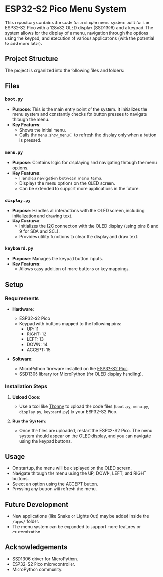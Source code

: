 # ESP32-S2 Pico Menu System

This repository contains the code for a simple menu system built for the ESP32-S2 Pico with a 128x32 OLED display (SSD1306) and a keypad. The system allows for the display of a menu, navigation through the options using the keypad, and execution of various applications (with the potential to add more later).

## Project Structure

The project is organized into the following files and folders:

## Files

### `boot.py`
- **Purpose**: This is the main entry point of the system. It initializes the menu system and constantly checks for button presses to navigate through the menu.
- **Key Features**:
  - Shows the initial menu.
  - Calls the `menu.show_menu()` to refresh the display only when a button is pressed.

### `menu.py`
- **Purpose**: Contains logic for displaying and navigating through the menu options.
- **Key Features**:
  - Handles navigation between menu items.
  - Displays the menu options on the OLED screen.
  - Can be extended to support more applications in the future.

### `display.py`
- **Purpose**: Handles all interactions with the OLED screen, including initialization and drawing text.
- **Key Features**:
  - Initializes the I2C connection with the OLED display (using pins 8 and 9 for SDA and SCL).
  - Provides utility functions to clear the display and draw text.

### `keyboard.py`
- **Purpose**: Manages the keypad button inputs.
- **Key Features**:
  - Allows easy addition of more buttons or key mappings.

## Setup

### Requirements
- **Hardware**:
  - ESP32-S2 Pico
  - Keypad with buttons mapped to the following pins:
    - UP: 11
    - RIGHT: 12
    - LEFT: 13
    - DOWN: 14
    - ACCEPT: 15

- **Software**:
  - MicroPython firmware installed on the [ESP32-S2 Pico](https://micropython.org/download/LOLIN_S2_PICO/).
  - SSD1306 library for MicroPython (for OLED display handling).

### Installation Steps
   
1. **Upload Code**:
   - Use a tool like [Thonny](https://thonny.org/) to upload the code files (`boot.py`, `menu.py`, `display.py`, `keyboard.py`) to your ESP32-S2 Pico.

2. **Run the System**:
   - Once the files are uploaded, restart the ESP32-S2 Pico. The menu system should appear on the OLED display, and you can navigate using the keypad buttons.

## Usage

- On startup, the menu will be displayed on the OLED screen.
- Navigate through the menu using the UP, DOWN, LEFT, and RIGHT buttons.
- Select an option using the ACCEPT button.
- Pressing any button will refresh the menu.

## Future Development

- New applications (like Snake or Lights Out) may be added inside the `/apps/` folder.
- The menu system can be expanded to support more features or customization.

## Acknowledgements

- SSD1306 driver for MicroPython.
- ESP32-S2 Pico microcontroller.
- MicroPython community.
